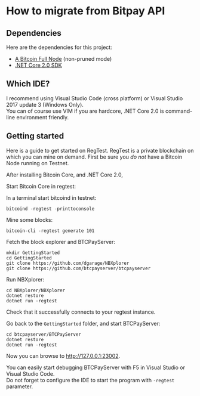 # How to migrate from Bitpay API

## Dependencies

Here are the dependencies for this project:

* [A Bitcoin Full Node](bitcoin.org/en/download) (non-pruned mode)
* [.NET Core 2.0 SDK](https://microsoft.com/net/core/)

## Which IDE?

I recommend using Visual Studio Code (cross platform) or Visual Studio 2017 update 3 (Windows Only).  
You can of course use VIM if you are hardcore, .NET Core 2.0 is command-line environment friendly.

## Getting started

Here is a guide to get started on RegTest.
RegTest is a private blockchain on which you can mine on demand.
First be sure you *do not* have a Bitcoin Node running on Testnet.

After installing Bitcoin Core, and .NET Core 2.0, 

Start Bitcoin Core in regtest:

In a terminal start bitcoind in testnet:
```
bitcoind -regtest -printtoconsole
```
Mine some blocks:
```
bitcoin-cli -regtest generate 101
```

Fetch the block explorer and BTCPayServer:

```
mkdir GettingStarted
cd GettingStarted
git clone https://github.com/dgarage/NBXplorer
git clone https://github.com/btcpayserver/btcpayserver
```

Run NBXplorer:
```
cd NBXplorer/NBXplorer
dotnet restore
dotnet run -regtest
```

Check that it successfully connects to your regtest instance.

Go back to the `GettingStarted` folder, and start BTCPayServer:
```
cd btcpayserver/BTCPayServer
dotnet restore
dotnet run -regtest
```

Now you can browse to http://127.0.0.1:23002.

You can easily start debugging BTCPayServer with F5 in Visual Studio or Visual Studio Code.  
Do not forget to configure the IDE to start the program with `-regtest` parameter.
